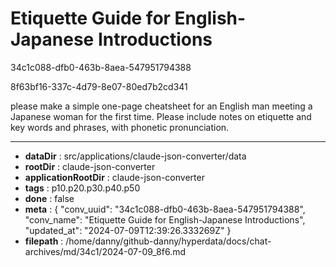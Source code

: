 # Etiquette Guide for English-Japanese Introductions

34c1c088-dfb0-463b-8aea-547951794388

8f63bf16-337c-4d79-8e07-80ed7b2cd341

please make a simple one-page cheatsheet for an English man meeting a Japanese woman for the first time. Please include notes on etiquette and key words and phrases, with phonetic pronunciation.

---

* **dataDir** : src/applications/claude-json-converter/data
* **rootDir** : claude-json-converter
* **applicationRootDir** : claude-json-converter
* **tags** : p10.p20.p30.p40.p50
* **done** : false
* **meta** : {
  "conv_uuid": "34c1c088-dfb0-463b-8aea-547951794388",
  "conv_name": "Etiquette Guide for English-Japanese Introductions",
  "updated_at": "2024-07-09T12:39:26.333269Z"
}
* **filepath** : /home/danny/github-danny/hyperdata/docs/chat-archives/md/34c1/2024-07-09_8f6.md